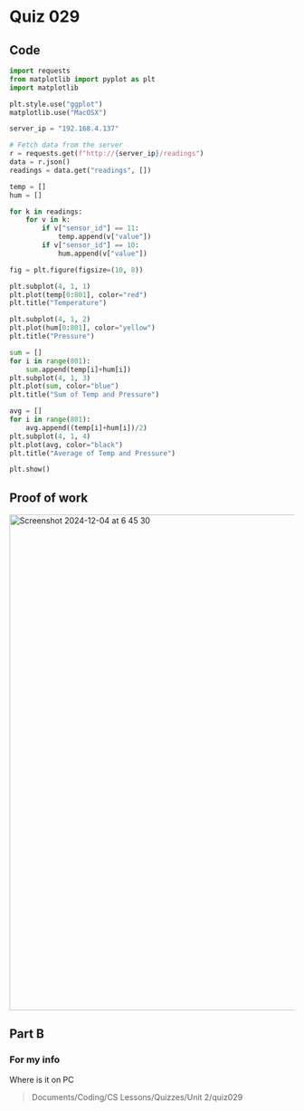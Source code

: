 # Quiz 029

## Code
```.py
import requests
from matplotlib import pyplot as plt
import matplotlib

plt.style.use("ggplot")
matplotlib.use("MacOSX")

server_ip = "192.168.4.137"

# Fetch data from the server
r = requests.get(f"http://{server_ip}/readings")
data = r.json()
readings = data.get("readings", [])

temp = []
hum = []

for k in readings:
    for v in k:
        if v["sensor_id"] == 11:
            temp.append(v["value"])
        if v["sensor_id"] == 10:
            hum.append(v["value"])

fig = plt.figure(figsize=(10, 8))

plt.subplot(4, 1, 1)
plt.plot(temp[0:801], color="red")
plt.title("Temperature")

plt.subplot(4, 1, 2)
plt.plot(hum[0:801], color="yellow")
plt.title("Pressure")

sum = []
for i in range(801):
    sum.append(temp[i]+hum[i])
plt.subplot(4, 1, 3)
plt.plot(sum, color="blue")
plt.title("Sum of Temp and Pressure")

avg = []
for i in range(801):
    avg.append((temp[i]+hum[i])/2)
plt.subplot(4, 1, 4)
plt.plot(avg, color="black")
plt.title("Average of Temp and Pressure")

plt.show()
```

## Proof of work
<img width="876" alt="Screenshot 2024-12-04 at 6 45 30" src="https://github.com/user-attachments/assets/217a141b-b024-4fe1-9381-ff4ddb0f6202">

## Part B

### For my info
Where is it on PC
>Documents/Coding/CS Lessons/Quizzes/Unit 2/quiz029
